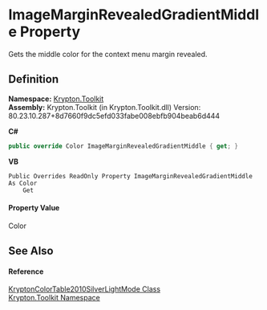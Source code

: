 # ImageMarginRevealedGradientMiddle Property


Gets the middle color for the context menu margin revealed.



## Definition
**Namespace:** <a href="79d2eac2-21f4-54ff-7552-b20c33c30600.md">Krypton.Toolkit</a>  
**Assembly:** Krypton.Toolkit (in Krypton.Toolkit.dll) Version: 80.23.10.287+8d7660f9dc5efd033fabe008ebfb904beab6d444

**C#**
``` C#
public override Color ImageMarginRevealedGradientMiddle { get; }
```
**VB**
``` VB
Public Overrides ReadOnly Property ImageMarginRevealedGradientMiddle As Color
	Get
```



#### Property Value
Color

## See Also


#### Reference
<a href="31de9330-c4a8-f6c9-9d47-3cb7c74f1d13.md">KryptonColorTable2010SilverLightMode Class</a>  
<a href="79d2eac2-21f4-54ff-7552-b20c33c30600.md">Krypton.Toolkit Namespace</a>  
